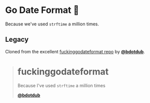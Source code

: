 # Go Date Format :calendar:

Because we've used `strftime` a million times.

## Legacy

Cloned from the excellent [fuckinggodateformat repo][og repo] by **[@bdotdub][creator]**.

> # fuckinggodateformat
>
> Because I've used `strftime` a million times
>
> **[@bdotdub][creator]**


[og repo]: https://github.com/bdotdub/fuckinggodateformat
[creator]: https://github.com/bdotdub/
